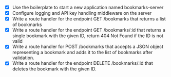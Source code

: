 - [x] Use the boilerplate to start a new application named bookmarks-server
- [x] Configure logging and API key handling middleware on the server
- [x] Write a route handler for the endpoint GET /bookmarks that returns a list of bookmarks
- [x] Write a route handler for the endpoint GET /bookmarks/:id that returns a single bookmark with the given ID, return 404 Not Found if the ID is not valid
- [x] Write a route handler for POST /bookmarks that accepts a JSON object representing a bookmark and adds it to the list of bookmarks after validation.
- [x] Write a route handler for the endpoint DELETE /bookmarks/:id that deletes the bookmark with the given ID.